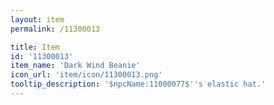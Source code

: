 ```yaml
---
layout: item
permalink: /11300013

title: Item
id: '11300013'
item_name: 'Dark Wind Beanie'
icon_url: 'item/icon/11300013.png'
tooltip_description: '$npcName:11000077$''s elastic hat.'
---
```

